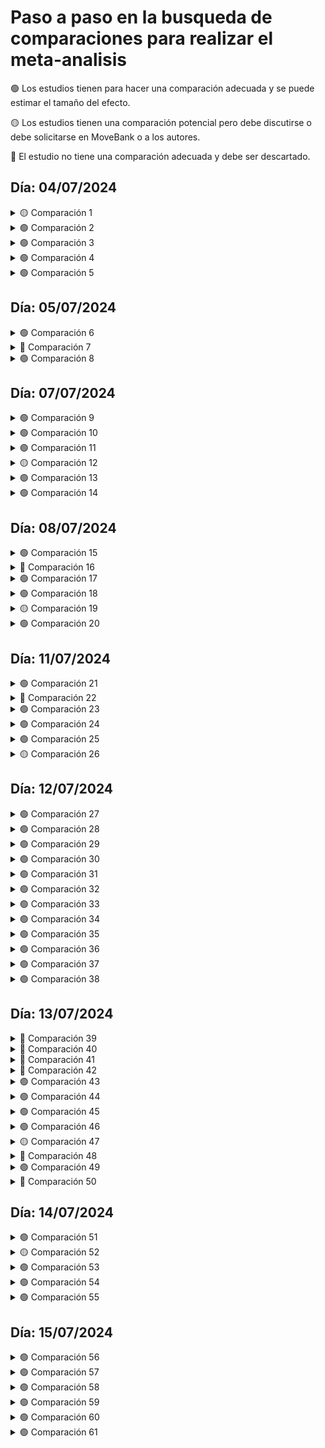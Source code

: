 # Paso a paso en la busqueda de comparaciones para realizar el meta-analisis

🟢 Los estudios tienen para hacer una comparación adecuada y se puede estimar el tamaño del efecto.

🟡 Los estudios tienen una comparación potencial pero debe discutirse o debe solicitarse en MoveBank o a los autores.

🔴 El estudio no tiene una comparación adecuada y debe ser descartado.


## Día: 04/07/2024

<details>
<summary> 🟡 Comparación 1</summary>

| ID | Especie       | País         | Uso del suelo  |
|----|---------------|--------------|----------------|
| 2  | Vulpes vulpes | Israel       | Agricultura    |

#### Estudio Comparativo

**Movebank**

- **Estado:** Requested
- **Enlace:** [Movebank - requested](https://www.movebank.org/cms/panel_embedded_movebank_webapp?gwt_fragment=page=studies,path=study2529414572)

</details>

<details>
<summary> 🟢 Comparación 2</summary>

| ID | Especie       | País         | Uso del suelo  |
|----|---------------|--------------|----------------|
| 6  | Sus scrofa    | Alemania     | Agricultura    |

#### Estudio Comparativo

**Movebank**

- **Estado:** Downloaded
- **Enlace:** [Movebank - downloaded](https://www.movebank.org/cms/webapp?gwt_fragment=page=studies,path=study1286005281)

</details>

<details>
<summary> 🟢 Comparación 3</summary>

| ID | Especie         | País  | Uso del suelo  |
|----|-----------------|-------|----------------|
| 7  | Lynx canadensis | USA   | Agricultura    |

#### Estudio Comparativo

**Literatura**

| ID  | Especie         | País    | Uso del suelo |
|-----|-----------------|---------|---------------|
| 7b  | Lynx canadensis | Canadá  | Natural       |

**Comentarios:** Comparable, both fall in the boreal forests but also include some parts of temperate forests.

- **Enlace:** [BioOne](https://www.sci-hub.wf/10.1644/06-MAMM-A-181R.1)

</details>

<details>
<summary> 🟢 Comparación 4</summary>

| ID | Especie                | País  | Uso del suelo |
|----|------------------------|-------|---------------|
| 8  | Odocoileus virginianus | USA   | Agricultura   |
| 8  | Odocoileus virginianus | USA   | Natural       |

#### Estudio Comparativo

**Comparación dentro del estudio**

</details>

<details>
<summary> 🟢 Comparación 5</summary>

| ID | Especie                | País      | Uso del suelo |
|----|------------------------|-----------|---------------|
| 9  | Phascolarctos cinereus | Australia | Agricultura   |

#### Estudio Comparativo

**Literatura**

| ID  | Especie                | País      | Uso del suelo |
|-----|------------------------|-----------|---------------|
| 9b  | Phascolarctos cinereus | Australia | Natural       |

**Comentarios:** Check smoothing. 9c is another option, close in distance but in an island.

- **Enlace:** [Australian Zoologist](https://www.researchgate.net/publication/259497342_Home_ranges_and_mortality_of_a_roadside_Koala_Phascolarctos_cinereus_population_at_Bonville_New_South_Wales)

</details>

## Día: 05/07/2024

<details>
<summary> 🟢 Comparación 6</summary>

| ID | Especie                | País  | Uso del suelo |
|----|------------------------|-------|---------------|
| 10  | Eulemur collaris | Madagascar  | Agricultura   |
| 10  | Eulemur collaris | Madagascar  | Natural       |

**Comparación dentro del estudio**

</details>

<details>
<summary> 🔴 Comparación 7</summary>

| ID | Especie                | País  | Uso del suelo |
|----|------------------------|-------|---------------|
| 11  | Erinaceus europaeus | Denmark  | Agricultura   |


### <span style="color:darkred">FAILED</span> 
### 11 b tiene MCP100%, dificil encontrar E. europaeus en ambiente natural, ver si se compara con MCP 100% en agricultura. 

 **Enlace:** [Mammalia](https://pascal-francis.inist.fr/vibad/index.php?action=getRecordDetail&idt=8024834)
 
</details>

<details>
<summary> 🟢 Comparación 8</summary>

| ID | Especie                | País  | Uso del suelo |
|----|------------------------|-------|---------------|
| 12  | Leopardus guigna | Chile  | Agricultura / low-density  |

**Literatura**

| ID  | Especie                | País      | Uso del suelo |
|-----|------------------------|-----------|---------------|
| 12  | Leopardus guigna | Chile  | Natural  |

**Comentarios:** _Excluding animals that do not reach the asymptom. Days estimated from the average of duration of battery life. No differences amogn seasons_

- **Enlace:** [PhD Thesis - University of Durham](https://www2.unil.ch/biomapper/Download/Freer-PhD-2004.pdf)


</details>

## Día: 07/07/2024

<details>
<summary> 🟢 Comparación 9</summary>

| ID | Especie                | País  | Uso del suelo |
|----|------------------------|-------|---------------|
| 13  | Sylvilagus floridanus | Italy  | Agricultura |

**Literatura**

| ID  | Especie                | País      | Uso del suelo |
|-----|------------------------|-----------|---------------|
| 13b  | Sylvilagus floridanus  | USA      | Natural  |

**Comentarios:** _Only '24 %' were agricultural, in the disturbed study all area was covered by agriculture. Breeding season was 1 feb - 30 sept (spr-sum), non breeding season 1 oct - 31 jan (aut-win). Po Plain in Italy is likely more intensely cultivated compared to the Black Prairie in Mississippi, which still retains significant portions of natural prairie and forest cover. This difference can provide a meaningful comparison of how varying intensities of agricultural practices affect the home ranges of cottontail rabbits_

- **Enlace:** [The Journal of Wildlife Management](https://www.sci-hub.wf/10.2307/3803049)
  
</details>

<details>
<summary> 🟢 Comparación 10</summary>

| ID | Especie                | País  | Uso del suelo |
|----|------------------------|-------|---------------|
| 13  | Lepus europaeus | Italy  | Agricultura |

**Literatura**

| ID  | Especie                | País      | Uso del suelo |
|-----|------------------------|-----------|---------------|
| 13c  | Lepus europaeus  | Netherlands     | Natural  |

**Comentarios:** _Have to decide… differences in ecorregion might be affecting home ranges of hares, The comparison is 13c because study 13 include home ranges of both cottontail rabbits and hares._

- **Enlace:** [Acta Theriologica](https://www.sci-hub.wf/10.1007/bf03192435)

</details>

<details>
<summary> 🟢 Comparación 11</summary>

| ID | Especie                | País  | Uso del suelo |
|----|------------------------|-------|---------------|
| 13.5  | Lepus europaeus | Hungary  | Agricultura |

**Literatura**

| ID  | Especie                | País      | Uso del suelo |
|-----|------------------------|-----------|---------------|
| 13.5b | Lepus europaeus  | Netherlands     | Natural  |

**Comentarios:** _Obtained for Kunst et al. (2001). It is the closer and similar study, both analyse 2 breeding seasons._

- **Enlace:** [Acta Theriologica](https://www.sci-hub.wf/10.1007/bf03192435)


</details>

<details>
<summary> 🟡 Comparación 12</summary>

| ID | Especie                | País  | Uso del suelo |
|----|------------------------|-------|---------------|
| 15  | Cuniculus paca| Bolivia  | Agricultura |

**Literatura**

| ID  | Especie                | País      | Uso del suelo |
|-----|------------------------|-----------|---------------|
| 15b | Cuniculus paca | Belize     | Natural  |

**Comentarios:** _Check type of natural place, both jungle with parts of grassland. In Gutierrez et al. (2016) the study area included agricultural areas but only the '4%' of the total area, and pacas didn't use them._

- **Enlace:** [Journal of Mammalogy](https://www.sci-hub.wf/10.1093/jmammal/gyw179)

</details>

<details>
<summary> 🟢 Comparación 13</summary>

| ID | Especie                | País  | Uso del suelo |
|----|------------------------|-------|---------------|
| 16 | Glaucomys sabrinus| USA  | Forestry |

**Literatura**

| ID  | Especie                | País      | Uso del suelo |
|-----|------------------------|-----------|---------------|
| 16.5b | Glaucomys sabrinus| | USA   | Natural  |

**Comentarios:** _ Estudio '13' y '14' tienen la misma contraparte natural, en el '13' el manejo forestal es más intentso pero no ocurren tan cerca, en el estudio '14' comparan bosques sin manejo hace 400 años vs bosque con manejo activo hace 40 años_

- **Enlace:** [The Journal of Wildlife Management](https://www.sci-hub.wf/10.2307/3802512)

</details>

<details>
<summary> 🟢 Comparación 14</summary>

| ID | Especie                | País  | Uso del suelo |
|----|------------------------|-------|---------------|
| 16.5 | Glaucomys sabrinus| USA  | Forestry |

**Literatura**

| ID  | Especie                | País      | Uso del suelo |
|-----|------------------------|-----------|---------------|
| 16.5b | Glaucomys sabrinus| | USA   | Natural  |

**Comentarios:** _ Estudio '13' y '14' tienen la misma contraparte natural, en el '13' el manejo forestal es más intentso pero no ocurren tan cerca, en el estudio '14' comparan bosques sin manejo hace 400 años vs bosque con manejo activo hace 40 años_

- **Enlace:** [The Journal of Wildlife Management](https://www.sci-hub.wf/10.2307/3802512)

</details>

## Día: 08/07/2024

<details>
<summary> 🟢 Comparación 15</summary>

| ID | Especie                | País  | Uso del suelo |
|----|------------------------|-------|---------------|
| 19 |Ursus americanus       | USA  | agricultura |

**Literatura**

| ID  | Especie                | País      | Uso del suelo |
|-----|------------------------|-----------|---------------|
| 19b | Ursus americanus       | USA       | Natural       |

**Comentarios:** _ The counterpart uses the MCP, so we extract that matric_

- **Enlace:** [International Association for Bear Research and Management](https://www.sci-hub.wf/10.2307/3872720)


</details>

<details>
<summary> 🔴 Comparación 16</summary>

| ID | Especie                | País  | Uso del suelo |
|----|------------------------|-------|---------------|
| 21 |Procyon lotor     | USA  | agricultura |

#### not comparison but see Estudio 17


</details>

<details>
<summary> 🟢 Comparación 17</summary>

| ID | Especie                | País  | Uso del suelo |
|----|------------------------|-------|---------------|
| 21.5 |Procyon lotor         | USA   | agricultura |

**Literatura**

| ID | Especie                | País  | Uso del suelo |
|----|------------------------|-------|---------------|
| 21.5b |Procyon lotor         | USA   | natural |


- **Enlace:** [PhD Thesis - The Pennsylvania State University](http://www.carnivoreconservation.org/files/thesis/compton_2007_phd.pdf)


</details>

<details>
<summary> 🟢 Comparación 18</summary>

| ID | Especie                | País  | Uso del suelo |
|----|------------------------|-------|---------------|
| 22 |Chlorocebus djamdjamensis  | Ethiopia | agricultura |
| 22 |Chlorocebus djamdjamensis    | Ethiopia   | natural |


**Comentarios:** _Dentro del mismo estudio_

</details>

<details>
<summary> 🟡 Comparación 19</summary>

| ID | Especie                | País  | Uso del suelo |
|----|------------------------|-------|---------------|
| 24 |Canis latrans | USA| agricultura |

**Literatura**

| ID | Especie                | País  | Uso del suelo |
|----|------------------------|-------|---------------|
| 24.5b |Canis latrans         | USA| narural |


**Comentarios:** _Using the supporting data we recalculate the home ranges of the packs that had less than '5%' of agriculture within their HR, nor other type of antropogenic land use. Check smoothing parameter comparison_

- **Enlace:** [PlosOne](https://journals.plos.org/plosone/article?id=10.1371/journal.pone.0203703#:~:text=Coyote%20use%20of%20prey%20was,of%20rabbits%20(Sylvilagus%20spp.))


</details>

<details>
<summary> 🟢 Comparación 20</summary>

| ID | Especie                | País  | Uso del suelo |
|----|------------------------|-------|---------------|
| 24.5 |Canis latrans | USA| agricultura |

**Literatura**

| ID | Especie                | País  | Uso del suelo |
|----|------------------------|-------|---------------|
| 24.5b |Canis latrans         | USA| natural |


**Comentarios:** _Using the supporting data we recalculate the home ranges of the packs that had less than '5%' of agriculture within their HR, nor other type of antropogenic land use_

- **Enlace:** [PlosOne](https://journals.plos.org/plosone/article?id=10.1371/journal.pone.0203703#:~:text=Coyote%20use%20of%20prey%20was,of%20rabbits%20(Sylvilagus%20spp.))

</details>

## Día: 11/07/2024

<details>
<summary> 🟢 Comparación 21</summary>

| ID | Especie                | País  | Uso del suelo |
|----|------------------------|-------|---------------|
| 25 |Cervus canadensis | USA| agricultura |

**Literatura**

| ID | Especie                | País  | Uso del suelo |
|----|------------------------|-------|---------------|
| 25b |Cervus canadensis       | USA| natural |


**Comentarios:** _As Barker et al. highlight that wolves are very scare in their area here I selected elks home ranges before wolves colonization_

- **Enlace:** [Book: Terrestrial Ecology ](https://www.sci-hub.wf/10.1016/S1936-7961(08)00218-2)

  
</details>

<details>
<summary> 🔴 Comparación 22</summary>

| ID | Especie                | País  | Uso del suelo |
|----|------------------------|-------|---------------|
| 25 |Aplodontia rufa | USA| forestry |

**NO HAY CONTRAPARTE**

</details>

<details>
<summary> 🟢 Comparación 23</summary>

| ID | Especie                | País  | Uso del suelo |
|----|------------------------|-------|---------------|
| 29 |Odocoileus virginianus | USA| agricultura |

**Literatura**

| ID | Especie                | País  | Uso del suelo |
|----|------------------------|-------|---------------|
| 29b |Odocoileus virginianus       | USA| natural |


**Comentarios:** _no comments_

- **Enlace:** [Mammal Study](https://www.sci-hub.wf/10.3106/ms2017-0085)

</details>

<details>
<summary> 🟢 Comparación 24</summary>

| ID | Especie                | País  | Uso del suelo |
|----|------------------------|-------|---------------|
| 33 |Oryzomys palustris      | USA   | agricultura   |

**Literatura**

| ID | Especie                | País  | Uso del suelo |
|----|------------------------|-------|---------------|
| 33b |Oryzomys palustris     | USA   | natural       |


**Comentarios:** _Difference on the method of collection (Radio tracking vs Direct Observation), but not problematic_

- **Enlace:** [Mastozoología neotropical](http://www.scielo.org.ar/scielo.php?script=sci_arttext&pid=S0327-93832009000100008)


</details>

<details>
<summary> 🟢 Comparación 25</summary>

| ID | Especie                | País  | Uso del suelo |
|----|------------------------|-------|---------------|
| 34 |Trichosurus vulpecula     | Australia  | agricultura   |

**Literatura**

| ID | Especie                | País  | Uso del suelo |
|----|------------------------|-------|---------------|
| 34b |Trichosurus vulpecula   | New Zeland   | natural       |


**Comentarios:** _The authors conduct an experiment (poisson), we used the control group. In 'natural' the sexes are combiened but the authors did not found differences_

- **Enlace:** [Wildlife Research](https://www.sci-hub.wf/10.1071/WR09161)

</details>

<details>
<summary> 🟡 Comparación 26</summary>

| ID | Especie                | País  | Uso del suelo |
|----|------------------------|-------|---------------|
| 35 |  Cercartetus nanus     | Australia  | forestry  |

**Literatura**

| ID | Especie                | País  | Uso del suelo |
|----|------------------------|-------|---------------|
| 35b |Cercartetus nanus     | Australia   | natural       |


**Comentarios:** _The full-text was requested to the authors through ResearchGate and by email. If the authors do not answer we can use study 35, before vs after logging_

- **Enlace:** [Australian Mammalogy](https://www.researchgate.net/publication/369628233_Habitat_use_by_the_eastern_pygmy-possum_in_a_coastal_woodland-heathland_mosaic)

</details>

## Día: 12/07/2024

<details>
<summary> 🟢 Comparación 27</summary>

| ID | Especie                | País  | Uso del suelo |
|----|------------------------|-------|---------------|
| 37 | Ursus americanus       | USA| agricultura |
| 37 | Ursus americanus       | USA| natural |


**Comentarios:** _Bears in agriculture have less of the half of their home range with natural forest_

</details>

<details>
<summary> 🟢 Comparación 28</summary>

| ID | Especie                | País  | Uso del suelo |
|----|------------------------|-------|---------------|
| 39 | Odocoileus virginianus      | USA| agricultura |

**Literatura**

| ID | Especie                | País  | Uso del suelo |
|----|------------------------|-------|---------------|
| 8 | Odocoileus virginianus      | USA| natural |


**Comentarios:** _Comparison between the study of Grovenburg et al. (2009) and Koen et al. (2017), only carbondale population_

</details>

<details>
<summary> 🟢 Comparación 29</summary>

| ID | Especie                | País  | Uso del suelo |
|----|------------------------|-------|---------------|
| 39.5 | Odocoileus virginianus      | USA| agricultura |
| 39.5 | Odocoileus virginianus       | USA| natural |

**Comentarios:** _Inside the same study, comparison will be made between the more contrasting populations: Gettsyburg-Newark Lowland and Deep Valleys of Pensilvania_

</details>

<details>
<summary> 🟢 Comparación 30</summary>

| ID | Especie                | País  | Uso del suelo |
|----|------------------------|-------|---------------|
| 44 | Lynx rufus      | USA| agricultura |

**Literatura**

| ID | Especie                | País  | Uso del suelo |
|----|------------------------|-------|---------------|
| 44b | Lynx rufus            | USA   | natural |

**Comentarios:** _all hr were recalcuated to have annual home ranges_
- **Enlace:** [ANIMAL BEHAVIOUR](https://www.sci-hub.wf/10.1016/j.anbehav.2005.08.005)

</details>

<details>
<summary> 🟢 Comparación 31</summary>

| ID | Especie                | País  | Uso del suelo |
|----|------------------------|-------|---------------|
| 46 | Sylvilagus floridanus      | USA| agricultura |
| 46 | Sylvilagus floridanus     | USA| natural |

**Comentarios:** _In does not mention that cottontails consume crops, but it is likely that they do. In other studies cottontails are mention to consume crops in agricultural landscapes (see study 13).The Groton site (Bluff Point coastal Reserve) was a 7-ha patch within a 326-ha state-owned peninsula that consisted of mature upland hardwood forest dominating the central and northern portions of the reserve with coastal shrub_

</details>

<details>
<summary> 🟢 Comparación 32</summary>

| ID | Especie                | País  | Uso del suelo |
|----|------------------------|-------|---------------|
| 46 | Sylvilagus transitionalis     | USA| agricultura |
| 46 | Sylvilagus transitionalis     | USA| natural |

**Comentarios:** _In does not mention that cottontails consume crops, but it is likely that they do. In other studies cottontails are mention to consume crops in agricultural landscapes (see study 13).The Groton site (Bluff Point coastal Reserve) was a 7-ha patch within a 326-ha state-owned peninsula that consisted of mature upland hardwood forest dominating the central and northern portions of the reserve with coastal shrub_


</details>

<details>
<summary> 🟢 Comparación 33</summary>

| ID | Especie                | País  | Uso del suelo |
|----|------------------------|-------|---------------|
| 48 | Glaucomys volans     | Canada | forestry |
| 48 | Glaucomys volans    | Canada | natural |

</details>

<details>
<summary> 🟢 Comparación 34</summary>

| ID | Especie                | País  | Uso del suelo |
|----|------------------------|-------|---------------|
| 49 | Hystrix cristata     | Italy | agriculture |
| 49 | Hystrix cristata    | Italy | natural |

**Comentarios:** _mainly an evergreen Mediterranean “macchia” woodland  (i.e. a scrub type), in a protected area (Maremma Regional Park)_

</details>

<details>
<summary> 🟢 Comparación 35</summary>

| ID | Especie                | País  | Uso del suelo |
|----|------------------------|-------|---------------|
| 50 | Meles meles            | Italy | agricultura |

**Literatura**

| ID | Especie                | País  | Uso del suelo |
|----|------------------------|-------|---------------|
| 50b | Meles meles            | Spain   | natural |

**Comentarios:** _I use home ranges of animal (no differences between sexes) that live in the core area of the Doñana National Park_
- **Enlace:** [Journal Of Animal Ecology]((https://www.sci-hub.wf/10.1046/j.1365-2656.2002.00617.x)


</details>

<details>
<summary> 🟢 Comparación 36</summary>

| ID | Especie                | País  | Uso del suelo |
|----|------------------------|-------|---------------|
| 51 | Vulpes vulpes            | Italy | agricultura |

**Literatura**

| ID | Especie                | País  | Uso del suelo |
|----|------------------------|-------|---------------|
| 51b | Vulpes vulpes           | Italy   | natural |

**Comentarios:** _Natural study was conducted in Maremma Natural Park, the home ranges were more extensive in time that for agriculture, see that_
- **Enlace:** [Acta Theriologica](https://rcin.org.pl/Content/12292/PDF/BI002_2613_Cz-40-2_Acta-T39-nr30-279-287_o.pdf)

  </details>

<details>
<summary> 🟢 Comparación 37</summary>

| ID | Especie                | País  | Uso del suelo |
|----|------------------------|-------|---------------|
| 52 | Odocoileus virginianus            | USA | agricultura |

**Literatura**

| ID | Especie                | País  | Uso del suelo |
|----|------------------------|-------|---------------|
| 8 | Odocoileus virginianus      | USA| natural |


**Comentarios:** _Comparison between the study of Walter et al. (2009), only the Nebraska population (highest agricultural cover) and Koen et al. (2017), only carbondale population (highest natural forest cover)_


  </details>

<details>
<summary> 🟢 Comparación 38</summary>

| ID | Especie                | País  | Uso del suelo |
|----|------------------------|-------|---------------|
| 53b | Sylvilagus aquaticus    | USA | forestry |

**Literatura**

| ID | Especie                | País  | Uso del suelo |
|----|------------------------|-------|---------------|
| 53b | Sylvilagus aquaticus       | USA| natural |


**Comentarios:** _Check h smoothing. the authors test for differences between sexes but they did find statistical differences P ≥ 0.436. We included both_
- **Enlace:** [Canadian Journal of Zoology](https://www.sci-hub.wf/10.1139/cjz-2017-0066)


</details>

## Día: 13/07/2024

<details>
<summary> 🔴 Comparación 39</summary>

| ID | Especie                | País  | Uso del suelo |
|----|------------------------|-------|---------------|
| 56 | Vulpes vulpes      | Germany | agricultura |


**Comentarios:** _There are studies of vulpes vulpes, but climatic differneces are to high_


</details>

<details>
<summary> 🔴 Comparación 40</summary>

| ID | Especie                | País  | Uso del suelo |
|----|------------------------|-------|---------------|
| 56.5 | Vulpes vulpes      | Germany | agricultura |


**Comentarios:** _There are studies of vulpes vulpes, but climatic differneces are to high_


</details>

<details>
<summary> 🔴 Comparación 41</summary>

| ID | Especie                | País  | Uso del suelo |
|----|------------------------|-------|---------------|
| 57 | Lepus europaeus      | Austria | agricultura |


**Comentarios:** _Could be comparable to Germany study of complex landscpaes, but the ad hoc h method include to much noise_

</details>

<details>
<summary> 🔴 Comparación 42</summary>

| ID | Especie                | País  | Uso del suelo |
|----|------------------------|-------|---------------|
| 59 | Mustela putorius     | Luxemburgo | agricultura |


**Comentarios:** _Couldn't find any studies on natural areas for this species, for no method of home range estimation_

</details>

<details>
<summary> 🟢 Comparación 43 </summary>

| ID | Especie                | País  | Uso del suelo |
|----|------------------------|-------|---------------|
| 61 | Glaucomys volans       | USA | forestry |
| 61 | Glaucomys volans       | Italy | forestry |

**Comentarios:** _na_

</details>

<details>
<summary> 🟢 Comparación 44 </summary>

| ID | Especie                | País  | Uso del suelo |
|----|------------------------|-------|---------------|
| 64 | Lepus europaeus        | France   | agriculture |


**Literatura**

| ID  | Especie                | País      | Uso del suelo |
|-----|------------------------|-----------|---------------|
| 13.5b | Lepus europaeus  | Netherlands     | Natural  |

**Comentarios:** _Check seasons_

- **Enlace:** [Acta Theriologica](https://www.sci-hub.wf/10.1007/bf03192435)


</details>

<details>
<summary> 🟢 Comparación 45 </summary>

| ID | Especie                | País  | Uso del suelo |
|----|------------------------|-------|---------------|
| 66 | Ursus americanus      | USA   | agriculture |


**Literatura**

| ID  | Especie                | País      | Uso del suelo |
|-----|------------------------|-----------|---------------|
| 66b | Ursus americanus        | USA     | Natural  |

**Comentarios:** _h smoothing differs, check relevance_

- **Enlace:** [Western North American Naturalist] (https://www.sci-hub.wf/10.3398/064.074.0308)

  
</details>

<details>
<summary> 🟢 Comparación 46 </summary>

| ID | Especie                | País  | Uso del suelo |
|----|------------------------|-------|---------------|
| 67 | Propithecus diadema       | Madagascar | forestry |
| 67 | Propithecus diadema       | Madagascar | natural |

**Comentarios:** _na_

</details>

<details>
<summary> 🟡 Comparación 47 </summary>

| ID | Especie                | País  | Uso del suelo |
|----|------------------------|-------|---------------|
| 68 | Alouatta palliata     | Mexico   | agriculture |


**MoveBank**

| ID  | Especie                | País      | Uso del suelo |
|-----|------------------------|-----------|---------------|
| 68b | Alouatta palliata   | Panama    | Natural  |

**Comentarios:** _REquested to the owners through Movebank_

- **Enlace:** [MoveBank: 	2245151440] (https://www.movebank.org/cms/webapp?gwt_fragment=page=studies,path=study2245151440)

</details>

<details>
<summary> 🔴 Comparación 48 </summary>

| ID | Especie                | País  | Uso del suelo |
|----|------------------------|-------|---------------|
| 69 | Cervus nippon     | USA   | agriculture |

**Comentarios:** _Few studies of sika deer in USA, there are more in their native distribution range, in Asia_

</details>

<details>
<summary> 🟢 Comparación 49 </summary>

| ID | Especie                | País  | Uso del suelo |
|----|------------------------|-------|---------------|
| 72 | Vulpes vulpes    | Australia   | agriculture |


**MoveBank**

| ID  | Especie                | País      | Uso del suelo |
|-----|------------------------|-----------|---------------|
| 72b | Vulpes vulpes   | Australia    | Natural  |

**Comentarios:** _Downloaded from MoveBank_

- **Enlace:** [MoveBank: 	444539014] (https://www.movebank.org/cms/webapp?gwt_fragment=page=studies,path=study444539014)

</details>

<details>
<summary> 🔴 Comparación 50 </summary>

| ID | Especie                | País  | Uso del suelo |
|----|------------------------|-------|---------------|
| 75 | Macropus robustus      | Australia   |   agriculture |

**Comentarios:** _There are few studies for this Macropus species_

</details>

## Día: 14/07/2024

<details>
<summary> 🟢 Comparación 51 </summary>

| ID | Especie                | País  | Uso del suelo |
|----|------------------------|-------|---------------|
| 76 | Canis mesomelas    | South Africa   | agriculture |


**MoveBank**

| ID  | Especie                | País      | Uso del suelo |
|-----|------------------------|-----------|---------------|
| 76b | Canis mesomelas   | Namibia    | Natural  |

**Comentarios:** _Black-backed jackal (canis mesomelas) and carcass location data were collected in Etosha National Park (ENP), Namibia. As scavengers, ENP jackals benefit from supplemental food (i.e. carcass) availability during seasonal anthrax outbreaks in the study area. BE CAREFUL WITH FOOD SUPLEMENTATION PERIODS_

- **Enlace:** [MoveBank: 	304875150] (https://www.movebank.org/cms/webapp?gwt_fragment=page=studies,path=study304875150)

</details>

<details>
<summary> 🟡 Comparación 52 </summary>

| ID | Especie                | País  | Uso del suelo |
|----|------------------------|-------|---------------|
| 78 | Leopardus guttulus   | Brazil   | agriculture |

**Comentarios:** _PREGUNTAR TIRIIIIII_


</details>

<details>
<summary> 🟢 Comparación 53 </summary>

| ID | Especie                | País  | Uso del suelo |
|----|------------------------|-------|---------------|
| 78 | Puma yagouaroundi    | Brazil   | agriculture |


**Literature**

| ID  | Especie                | País      | Uso del suelo |
|-----|------------------------|-----------|---------------|
| 78c | Puma yagouaroundi    | Mexico    | Natural  |

**Comentarios:** _See comparability. Both were conducted in subtropical areas with marked seasons and naturally deciduous forests. Caso (2013) includes some Guinea grass for cattle, but it is conserved (high portion of natural areas) in comparison to Kasper et al._

- **Enlace:** [PhD Thesis] (http://predcons.org/pdf/publicaciones/002Predcons.pdf)

</details>

<details>
<summary> 🟢 Comparación 54 </summary>

| ID | Especie                | País  | Uso del suelo |
|----|------------------------|-------|---------------|
| 79 | Petauroides volans   | Australia   | forestry |


**Literature**

| ID  | Especie                | País      | Uso del suelo |
|-----|------------------------|-----------|---------------|
| 79b | Petauroides volans   | Australia   | natural  |

**Comentarios:** _In both studies, individuals with less that 30 locs were excluded and home ranges recalculated, see details of the Hooges estimations on study 79._

- **Enlace:** [Wildlife Research] (https://www.sci-hub.wf/10.1071/wr9960401)

</details>

<details>
<summary> 🟢 Comparación 55 </summary>

| ID | Especie                | País  | Uso del suelo |
|----|------------------------|-------|---------------|
| 81 | Chaetomys subspinosus   | Brazil   | agroforestry |


**Literature**

| ID  | Especie                | País      | Uso del suelo |
|-----|------------------------|-----------|---------------|
| 81b | Chaetomys subspinosus   | Brazil   | natural  |

**Comentarios:** _Only use females, check the smoothing if it causes differences. Agroforestry correspond to a cacao shaded plantation_

- **Enlace:** [Mammalian Biology] (https://www.sci-hub.wf/10.1016/j.mambio.2011.09.005)

</details>

## Día: 15/07/2024

<details>
<summary> 🟢 Comparación 56 </summary>

| ID | Especie                | País  | Uso del suelo |
|----|------------------------|-------|---------------|
| 82 | Glaucomys volans     | USA | agricultura |

**Literature**

| ID  | Especie                | País      | Uso del suelo |
|-----|------------------------|-----------|---------------|
| 68 | Glaucomys volans  | USA   | natural  |

**Comentarios:** _Natural home ranges extracted from a study that includes a forestry vs natural old forest_

</details>

<details>
<summary> 🟢 Comparación 57 </summary>

| ID | Especie                | País  | Uso del suelo |
|----|------------------------|-------|---------------|
| 83 | Nyctereutes procyonoides     | Germany | agricultura |

**Literature**

| ID  | Especie                | País      | Uso del suelo |
|-----|------------------------|-----------|---------------|
| 84 | Nyctereutes procyonoides | Estonia  | natural  |

**Comentarios:** _The authors divide the periods according to the biology of Raccon Dogs. Autumn will correspond to fat storage stage, and summer to pup rearing. Also, in study 83 the authors present a complete table with potential comparisons, Jedrzejewska y Jedrzejewski (1998) was a good option, using MCP of both studies. However the study of Slud et al. (2017) in Estonia - Soomaa National Park was conducted in a more similar ecoregion, and with KDE_

</details>

<details>
<summary> 🟢 Comparación 58 </summary>

| ID | Especie                | País  | Uso del suelo |
|----|------------------------|-------|---------------|
| 84 | Nyctereutes procyonoides     | Estonia | agricultura |
| 84 | Nyctereutes procyonoides | Estonia  | natural  |

**Comentarios:** _Comparison made in the study_

</details>

<details>
<summary> 🟢 Comparación 59 </summary>

| ID | Especie                | País  | Uso del suelo |
|----|------------------------|-------|---------------|
| 85 | Didelphis virginiana     | USA | agricultura - urban |

**Literature**

| ID  | Especie                | País      | Uso del suelo |
|-----|------------------------|-----------|---------------|
| 85b | Didelphis virginiana | USA  | natural  |

**Comentarios:** _For lack of comparison I used the MCP 100%. The 85b was conducted in Fort Riley Military Reservation, which can be classified as a semi-natural area. It retains significant natural characteristics, particularly in its vegetative communities (tall and mixed grass prairies, woodlands), but it is also influenced by human activities associated with its use as a military installation._

- **Enlace:** [Southwestern Naturalist] (https://www.sci-hub.wf/10.2307/3672526)


</details>

<details>
<summary> 🟢 Comparación 60 </summary>

| ID | Especie                | País  | Uso del suelo |
|----|------------------------|-------|---------------|
| 86 | Procyon lotor     | USA | agricultura |

**Literature**

| ID  | Especie                | País      | Uso del suelo |
|-----|------------------------|-----------|---------------|
| 21.5b | Procyon lotor  | USA  | natural  |

**Comentarios:** _Comparison with Compton thesis. The smoothing parameter is not the same but check the cell grid_

- **Enlace:** [PhD Thesis - The Pennsylvania State University](http://www.carnivoreconservation.org/files/thesis/compton_2007_phd.pdf)

</details>

<details>
<summary> 🟢 Comparación 61 </summary>

| ID | Especie                | País  | Uso del suelo |
|----|------------------------|-------|---------------|
| 87 | Phascolarctos cinereus    | Australia | forestry |

**Literature**

| ID  | Especie                | País      | Uso del suelo |
|-----|------------------------|-----------|---------------|
| 87b | Phascolarctos cinereus    | Australia | natural |

**Comentarios:** _No comments_

- **Enlace:** [Behavioral Ecology And Sociobiology](https://www.sci-hub.wf/10.1007/s00265-009-0761-2)
